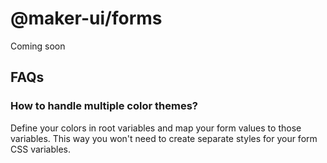 # @maker-ui/forms

Coming soon

## FAQs

### How to handle multiple color themes?

Define your colors in root variables and map your form values to those variables. This way you won't need to create separate styles for your form CSS variables.
